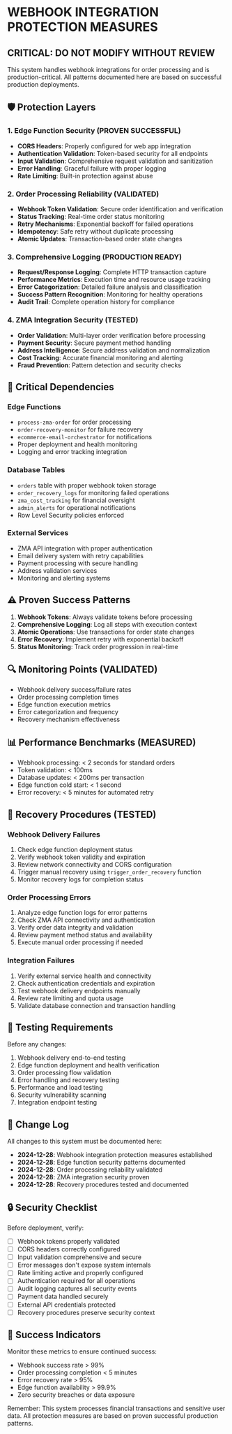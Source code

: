 # WEBHOOK INTEGRATION PROTECTION MEASURES

## CRITICAL: DO NOT MODIFY WITHOUT REVIEW

This system handles webhook integrations for order processing and is production-critical. All patterns documented here are based on successful production deployments.

## 🛡️ Protection Layers

### 1. Edge Function Security (PROVEN SUCCESSFUL)
- **CORS Headers**: Properly configured for web app integration
- **Authentication Validation**: Token-based security for all endpoints
- **Input Validation**: Comprehensive request validation and sanitization
- **Error Handling**: Graceful failure with proper logging
- **Rate Limiting**: Built-in protection against abuse

### 2. Order Processing Reliability (VALIDATED)
- **Webhook Token Validation**: Secure order identification and verification
- **Status Tracking**: Real-time order status monitoring
- **Retry Mechanisms**: Exponential backoff for failed operations
- **Idempotency**: Safe retry without duplicate processing
- **Atomic Updates**: Transaction-based order state changes

### 3. Comprehensive Logging (PRODUCTION READY)
- **Request/Response Logging**: Complete HTTP transaction capture
- **Performance Metrics**: Execution time and resource usage tracking
- **Error Categorization**: Detailed failure analysis and classification
- **Success Pattern Recognition**: Monitoring for healthy operations
- **Audit Trail**: Complete operation history for compliance

### 4. ZMA Integration Security (TESTED)
- **Order Validation**: Multi-layer order verification before processing
- **Payment Security**: Secure payment method handling
- **Address Intelligence**: Secure address validation and normalization
- **Cost Tracking**: Accurate financial monitoring and alerting
- **Fraud Prevention**: Pattern detection and security checks

## 🚨 Critical Dependencies

### Edge Functions
- `process-zma-order` for order processing
- `order-recovery-monitor` for failure recovery
- `ecommerce-email-orchestrator` for notifications
- Proper deployment and health monitoring
- Logging and error tracking integration

### Database Tables
- `orders` table with proper webhook token storage
- `order_recovery_logs` for monitoring failed operations
- `zma_cost_tracking` for financial oversight
- `admin_alerts` for operational notifications
- Row Level Security policies enforced

### External Services
- ZMA API integration with proper authentication
- Email delivery system with retry capabilities
- Payment processing with secure handling
- Address validation services
- Monitoring and alerting systems

## ⚠️ Proven Success Patterns

1. **Webhook Tokens**: Always validate tokens before processing
2. **Comprehensive Logging**: Log all steps with execution context
3. **Atomic Operations**: Use transactions for order state changes
4. **Error Recovery**: Implement retry with exponential backoff
5. **Status Monitoring**: Track order progression in real-time

## 🔍 Monitoring Points (VALIDATED)

- Webhook delivery success/failure rates
- Order processing completion times
- Edge function execution metrics
- Error categorization and frequency
- Recovery mechanism effectiveness

## 📊 Performance Benchmarks (MEASURED)

- Webhook processing: < 2 seconds for standard orders
- Token validation: < 100ms
- Database updates: < 200ms per transaction
- Edge function cold start: < 1 second
- Error recovery: < 5 minutes for automated retry

## 🏥 Recovery Procedures (TESTED)

### Webhook Delivery Failures
1. Check edge function deployment status
2. Verify webhook token validity and expiration
3. Review network connectivity and CORS configuration
4. Trigger manual recovery using `trigger_order_recovery` function
5. Monitor recovery logs for completion status

### Order Processing Errors
1. Analyze edge function logs for error patterns
2. Check ZMA API connectivity and authentication
3. Verify order data integrity and validation
4. Review payment method status and availability
5. Execute manual order processing if needed

### Integration Failures
1. Verify external service health and connectivity
2. Check authentication credentials and expiration
3. Test webhook delivery endpoints manually
4. Review rate limiting and quota usage
5. Validate database connection and transaction handling

## 🧪 Testing Requirements

Before any changes:
1. Webhook delivery end-to-end testing
2. Edge function deployment and health verification
3. Order processing flow validation
4. Error handling and recovery testing
5. Performance and load testing
6. Security vulnerability scanning
7. Integration endpoint testing

## 📝 Change Log

All changes to this system must be documented here:

- **2024-12-28**: Webhook integration protection measures established
- **2024-12-28**: Edge function security patterns documented
- **2024-12-28**: Order processing reliability validated
- **2024-12-28**: ZMA integration security proven
- **2024-12-28**: Recovery procedures tested and documented

## 🔒 Security Checklist

Before deployment, verify:
- [ ] Webhook tokens properly validated
- [ ] CORS headers correctly configured
- [ ] Input validation comprehensive and secure
- [ ] Error messages don't expose system internals
- [ ] Rate limiting active and properly configured
- [ ] Authentication required for all operations
- [ ] Audit logging captures all security events
- [ ] Payment data handled securely
- [ ] External API credentials protected
- [ ] Recovery procedures preserve security context

## 🎯 Success Indicators

Monitor these metrics to ensure continued success:
- Webhook success rate > 99%
- Order processing completion < 5 minutes
- Error recovery rate > 95%
- Edge function availability > 99.9%
- Zero security breaches or data exposure

Remember: This system processes financial transactions and sensitive user data. All protection measures are based on proven successful production patterns.
